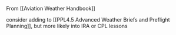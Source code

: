 From [[Aviation Weather Handbook]]

consider adding to [[PPL4.5 Advanced Weather Briefs and Preflight Planning]], but more likely into IRA or CPL lessons